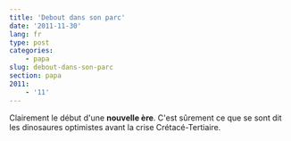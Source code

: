 ```yaml
---
title: 'Debout dans son parc'
date: '2011-11-30'
lang: fr
type: post
categories:
    - papa
slug: debout-dans-son-parc
section: papa
2011:
    - '11'
---
```


Clairement le début d'une **nouvelle ère**. 
C'est sûrement ce que se sont dit les dinosaures optimistes avant la crise Crétacé-Tertiaire.
